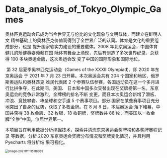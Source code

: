 # Data_analysis_of_Tokyo_Olympic_Games


​		奥林匹克运动会已成为当今世界无与伦比的文化现象与文明载体，而建立在鲜明人文
精神基础上的奥林匹克价值观得到了全世界广泛的认同。体育是文化的重要组成部分，也是
提升国家软实力建设的重要载体。2008 年北京奥运会，中国体育健儿的矫健英姿频频在国
际体育舞台上涌现，先后有创造了多次世界纪录，总获得 100 多块奥运金牌，这次奥运会改
变了中国的国际形象和国际地位。	

​		第 32 届夏季奥林匹克运动会（Games of the XXXII Olympiad)，即 2020 年东京奥运会
于 2021 年 7 月 23 日开幕。本次奥运会共有 204 个国家和地区、俄罗斯奥运队和奥林匹克
难民代表团 2 个参赛队伍参赛，各国运动员在这一个多月进行比拼争夺，在此期间，美国、
日本和中国多次交替出现在奖牌榜第一名。东京奥运会的竞争非常激烈，金牌榜的排名不断
变更，而且本次奥运会新增了滑板、冲浪、竞技攀岩、棒垒球和空手道 5 个赛事项目。部分
国家在某些赛事项目充分地突出了自身的优势，获取了多枚金牌。在 8 月 8 日，本届奥运会
落下帷幕，中国共获得 38 枚金牌、32 枚银，18 枚铜牌，奖牌数共 88 枚，而美国以一枚金
牌“全胜”中国，位居世界第一。

​		本项目旨在利用数据分析挖掘技术，探索并清洗东京奥运会奖牌榜和各奖牌赛程记录
等数据，分析 2020 东京奥运会奖牌分布情况和奖牌变化情况，并且利用 Pyecharts 将分析结
果可视化。

<img src="https://gitee.com/Smartloe/img/raw/master/img/image-20211111115118065.png" alt="image-20211111115118065" style="zoom:67%;" />



